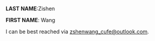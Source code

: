 
**LAST NAME**:Zishen

**FIRST NAME**: Wang

I can be best reached via <zshenwang_cufe@outlook.com>.

